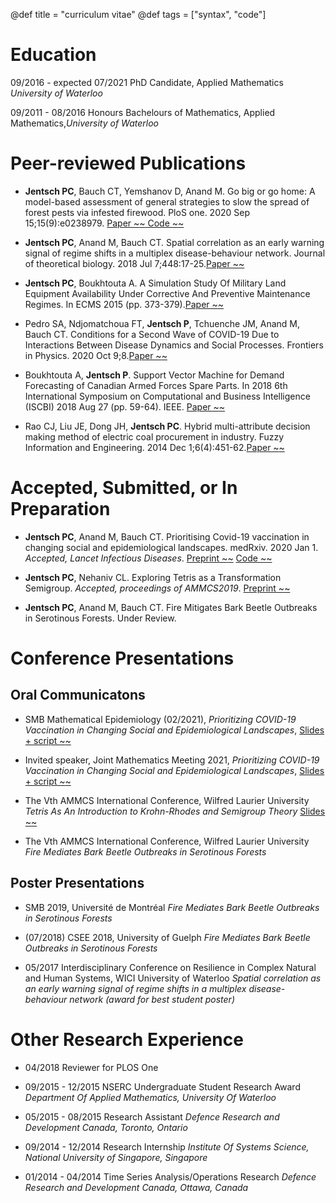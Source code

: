   
@def title = "curriculum vitae"
@def tags = ["syntax", "code"]

# Education
09/2016 - expected 07/2021   PhD Candidate, Applied Mathematics    *University of Waterloo*
 
09/2011 - 08/2016            Honours Bachelours of Mathematics, Applied Mathematics,*University of Waterloo*



# Peer-reviewed Publications

-   **Jentsch PC**, Bauch CT, Yemshanov D, Anand M. Go big or go home: A
    model-based assessment of general strategies to slow the spread of
    forest pests via infested firewood. PloS one. 2020 Sep
    15;15(9):e0238979. [Paper ~~~<i class="fas fa-file-pdf"></i>~~~](https://journals.plos.org/plosone/article/file?id=10.1371/journal.pone.0238979&type=printable)[ Code  ~~~<i class="fab fa-gitlab"></i>~~~](https://git.uwaterloo.ca/pjentsch/plos_firewood_model)

-   **Jentsch PC**, Anand M, Bauch CT. Spatial correlation as an early
    warning signal of regime shifts in a multiplex disease-behaviour
    network. Journal of theoretical biology. 2018 Jul 7;448:17-25.[Paper ~~~<i class="fas fa-file-pdf"></i>~~~](https://www.sciencedirect.com/science/article/pii/S0022519318301401/pdfft?casa_token=_P0EHpfmy8oAAAAA:UszlxmNMLPSSMHDeqgBBFp32mFejlzCFYFCXnNoDX_i_1ywK4FnbnjLzUW19Cn9nsk11jUwTIQ&md5=f3f02ce434519db6174965305c0f647c&pid=1-s2.0-S0022519318301401-main.pdf)


-   **Jentsch PC**, Boukhtouta A. A Simulation Study Of Military Land
    Equipment Availability Under Corrective And Preventive Maintenance
    Regimes. In ECMS 2015 (pp. 373-379).[Paper ~~~<i class="fas fa-file-pdf"></i>~~~](https://pdfs.semanticscholar.org/3a30/3602f00b5f57f0079a52ffe7aae6c70facad.pdf)

-   Pedro SA, Ndjomatchoua FT, **Jentsch P**, Tchuenche JM, Anand M,
    Bauch CT. Conditions for a Second Wave of COVID-19 Due to
    Interactions Between Disease Dynamics and Social Processes.
    Frontiers in Physics. 2020 Oct 9;8.[Paper ~~~<i class="fas fa-link"></i>~~~](https://www.frontiersin.org/articles/10.3389/fphy.2020.574514/full)

-   Boukhtouta A, **Jentsch P**. Support Vector Machine for Demand
    Forecasting of Canadian Armed Forces Spare Parts. In 2018 6th
    International Symposium on Computational and Business Intelligence
    (ISCBI) 2018 Aug 27 (pp. 59-64). IEEE. [Paper ~~~<i class="fas fa-link"></i>~~~](https://ieeexplore.ieee.org/document/8638292)


-   Rao CJ, Liu JE, Dong JH, **Jentsch PC**. Hybrid multi-attribute
    decision making method of electric coal procurement in industry.
    Fuzzy Information and Engineering. 2014 Dec 1;6(4):451-62.[Paper ~~~<i class="fas fa-link"></i>~~~](https://www.sciencedirect.com/science/article/pii/S1616865815000059)

# Accepted, Submitted, or In Preparation

-   **Jentsch PC**, Anand M, Bauch CT. Prioritising Covid-19 vaccination
    in changing social and epidemiological landscapes. medRxiv. 2020
    Jan 1. *Accepted, Lancet Infectious Diseases*. [Preprint ~~~<i class="fas fa-file-pdf"></i>~~~](https://www.medrxiv.org/content/10.1101/2020.09.25.20201889v2) [ Code ~~~<i class="fab fa-gitlab"></i>~~~](https://git.uwaterloo.ca/pjentsch/prioritizing-covid-19-vaccination-in-changing-social-and-epidemiological-landscapes)

-   **Jentsch PC**, Nehaniv CL. Exploring Tetris as a Transformation
    Semigroup. *Accepted, proceedings of AMMCS2019*. [Preprint ~~~<i class="fas fa-file-pdf"></i>~~~](https://arxiv.org/abs/2004.09022)

-   **Jentsch PC**, Anand M, Bauch CT. Fire Mitigates Bark Beetle
    Outbreaks in Serotinous Forests. Under Review.

# Conference Presentations

## Oral Communicatons

-  SMB Mathematical Epidemiology (02/2021), *Prioritizing COVID-19 Vaccination in Changing Social and Epidemiological Landscapes*, [Slides + script ~~~<i class="fab fa-gitlab"></i>~~~](https://git.uwaterloo.ca/pjentsch/smb_epi_talk)

-  Invited speaker, Joint Mathematics Meeting 2021, *Prioritizing COVID-19 Vaccination in Changing Social and Epidemiological Landscapes*, [Slides + script ~~~<i class="fab fa-gitlab"></i>~~~](https://git.uwaterloo.ca/pjentsch/prioritizing-covid-19-vaccination-slides)


-  The Vth AMMCS International Conference, Wilfred Laurier University *Tetris As An Introduction to Krohn-Rhodes and Semigroup Theory* [Slides ~~~<i class="fas fa-file-pdf"></i>~~~](/assets/tetris_kr.pdf)

-  The Vth AMMCS International Conference, Wilfred Laurier University *Fire Mediates Bark Beetle Outbreaks in Serotinous Forests*

## Poster Presentations 
-  SMB 2019, Université de Montréal *Fire Mediates Bark Beetle Outbreaks in Serotinous Forests*

-  (07/2018)   CSEE 2018, University of Guelph *Fire Mediates Bark Beetle Outbreaks in Serotinous Forests*

-  05/2017   Interdisciplinary Conference on Resilience in Complex Natural and Human Systems, WICI University 
  of Waterloo *Spatial correlation as an early warning signal of regime shifts in a multiplex disease-behaviour network (award for best student poster)*

# Other Research Experience
-  04/2018             Reviewer for PLOS One

-  09/2015 - 12/2015   NSERC Undergraduate Student Research Award *Department Of Applied Mathematics, University Of Waterloo*

-  05/2015 - 08/2015   Research Assistant *Defence Research and Development Canada, Toronto, Ontario*
  
-  09/2014 - 12/2014   Research Internship *Institute Of Systems Science, National University of Singapore, Singapore*

-  01/2014 - 04/2014   Time Series Analysis/Operations Research *Defence Research and Development Canada, Ottawa, Canada*
